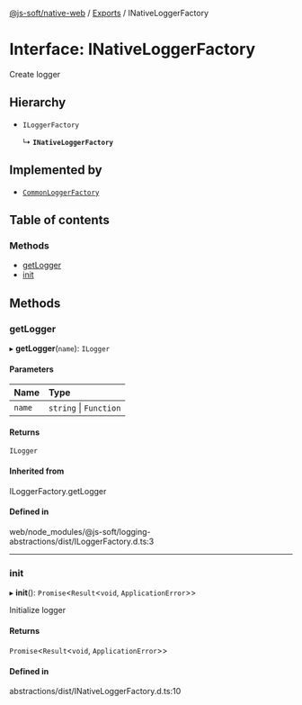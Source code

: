 [@js-soft/native-web](../README.md) / [Exports](../modules.md) / INativeLoggerFactory

# Interface: INativeLoggerFactory

Create logger

## Hierarchy

-   `ILoggerFactory`

    ↳ **`INativeLoggerFactory`**

## Implemented by

-   [`CommonLoggerFactory`](../classes/CommonLoggerFactory.md)

## Table of contents

### Methods

-   [getLogger](INativeLoggerFactory.md#getlogger)
-   [init](INativeLoggerFactory.md#init)

## Methods

### getLogger

▸ **getLogger**(`name`): `ILogger`

#### Parameters

| Name   | Type                   |
| :----- | :--------------------- |
| `name` | `string` \| `Function` |

#### Returns

`ILogger`

#### Inherited from

ILoggerFactory.getLogger

#### Defined in

web/node_modules/@js-soft/logging-abstractions/dist/ILoggerFactory.d.ts:3

---

### init

▸ **init**(): `Promise`<`Result`<`void`, `ApplicationError`\>\>

Initialize logger

#### Returns

`Promise`<`Result`<`void`, `ApplicationError`\>\>

#### Defined in

abstractions/dist/INativeLoggerFactory.d.ts:10

